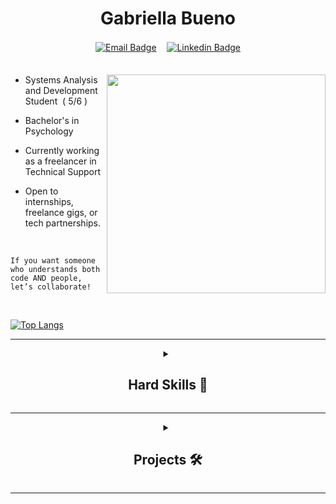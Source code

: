 
<div align="center">

  <h1>Gabriella Bueno</h1> 
  
  [![Email Badge](https://img.shields.io/badge/MAIL-2d314a?style=for-the-badge)](mailto:gabriellacbueno@outlook.com)ㅤ
  [![Linkedin Badge](https://img.shields.io/badge/LINKEDIN-2d314a?style=for-the-badge)](https://www.linkedin.com/in/gabriella-c-bueno)  
ㅤㅤㅤㅤㅤ ㅤㅤㅤㅤㅤ  ㅤㅤ
</div>


<a href="https://github.com/gabriellabueno">
 <img src="https://64.media.tumblr.com/32ab172f67f905f84204592c8a705e9d/tumblr_n72ytbDFFE1qza1qzo1_500.gif" min-width="350px" max-width="350px" width="350" align="right">
</a>


- Systems Analysis and Development Student  ( 5/6 )

-  Bachelor's in Psychology   

- Currently working as a freelancer in Technical Support  

- Open to internships, freelance gigs, or tech partnerships.



 <br>
 
`If you want someone who understands both code AND people,`   
`let’s collaborate!`

<br>



[![Top Langs](https://github-readme-stats.vercel.app/api/top-langs/?username=gabriellabueno&layout=donut&theme=tokyonight)](https://github.com/gabriellabueno/github-readme-stats)

---

<div align="center">
  
  <details>
    <summary><h2> Hard Skills 💪 </h2></summary>
    
  <table>
    <thead>
      <tr>
        <th>Front-end</th>
        <th>Languages</th>
        <th>Technologies</th>
      </tr>
    </thead>
    <tbody>
      <tr>
        <td>HTML</td>
        <td>C</td>
        <td>MySQL</td>
      </tr>
      <tr>
        <td>CSS</td>
        <td>C++</td>
        <td>Spring Framework</td>
      </tr>
      <tr>
        <td>JavaScript</td>
        <td>Java</td>
        <td>Android Development</td>
      </tr>
    </tbody>
  </table>

</details>

  
  ---

  
  <details>
    <summary><h2> Projects 🛠️ </h2></summary>
  
  <table>
  <tr>
    <td>
      <a href="https://gcbueno.gitbook.io/it-archive">
        <img src="https://github-readme-stats.vercel.app/api/pin/?username=gabriellabueno&repo=ARQUIVO-TI&theme=tokyonight" alt="IT Archive GitBook" />
      </a>
    </td>
    <td>
      <a href="https://github.com/gabriellabueno/controle-de-acesso/">
        <img src="https://github-readme-stats.vercel.app/api/pin/?username=gabriellabueno&repo=controle-de-acesso&theme=tokyonight" alt="Controle de Acesso" />
      </a>
    </td>
  </tr>
  <tr>
    <td>
      <a href="https://github.com/gabriellabueno/saude-em-dia/">
        <img src="https://github-readme-stats.vercel.app/api/pin/?username=gabriellabueno&repo=saude-em-dia&theme=tokyonight" alt="APP Saúde em Dia" />
      </a>
    </td>
    <td>
      <a href="https://github.com/gabriellabueno/controle-presenca-eventos/">
        <img src="https://github-readme-stats.vercel.app/api/pin/?username=gabriellabueno&repo=controle-presenca-eventos&theme=tokyonight" alt="APP Event Track" />
      </a>
    </td>
  </tr>
  <tr>
    <td>
      <a href="https://github.com/gabriellabueno/spotify-imersao-alura/">
        <img src="https://github-readme-stats.vercel.app/api/pin/?username=gabriellabueno&repo=spotify-home&theme=tokyonight" alt="Spotify Landing Page" />
      </a>
    </td>
    <td>
      <a href="https://github.com/gabriellabueno/cat-jump">
        <img src="https://github-readme-stats.vercel.app/api/pin/?username=gabriellabueno&repo=cat-jump&theme=tokyonight" alt="Cat Jump" />
      </a>
    </td>
  </tr>
</table>

  
  </details>
</div>

  
  ***
 
